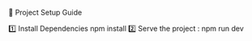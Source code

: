 🚀 Project Setup Guide

1️⃣ Install Dependencies
    npm install
2️⃣ Serve the project :
    npm run dev

